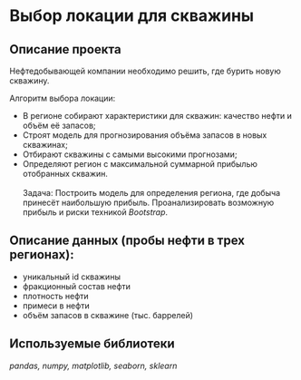 # Выбор локации для скважины
## Описание проекта
Нефтедобывающей компании необходимо решить, где бурить новую скважину. 

Алгоритм выбора локации:
- В регионе собирают характеристики для скважин: качество нефти и объём её запасов;
- Строят модель для прогнозирования объёма запасов в новых скважинах;
- Отбирают скважины с самыми высокими прогнозами;
- Определяют регион с максимальной суммарной прибылью отобранных скважин.
<br><br>
Задача: Построить модель для определения региона, где добыча принесёт наибольшую прибыль. 
Проанализировать возможную прибыль и риски техникой *Bootstrap*.

## Описание данных (пробы нефти в трех регионах):
- уникальный id скважины
- фракционный состав нефти
- плотность нефти
- примеси в нефти
- объём запасов в скважине (тыс. баррелей)

## Используемые библиотеки
*pandas, numpy, matplotlib, seaborn, sklearn* 
